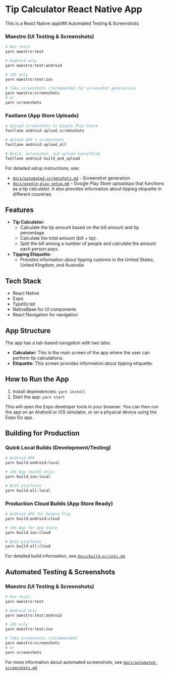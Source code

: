 # Tip Calculator React Native App

This is a React Native appli## Automated Testing & Screenshots

### Maestro (UI Testing & Screenshots)
```bash
# Run tests
yarn maestro:test

# Android only
yarn maestro:test:android

# iOS only
yarn maestro:test:ios

# Take screenshots (recommended for screenshot generation)
yarn maestro:screenshots
# or
yarn screenshots
```

### Fastlane (App Store Uploads)
```bash
# Upload screenshots to Google Play Store
fastlane android upload_screenshots

# Upload APK + screenshots
fastlane android upload_all

# Build, screenshot, and upload everything
fastlane android build_and_upload
```

For detailed setup instructions, see:
- [`docs/automated-screenshots.md`](docs/automated-screenshots.md) - Screenshot generation
- [`docs/google-play-setup.md`](docs/google-play-setup.md) - Google Play Store uploadspo that functions as a tip calculator. It also provides information about tipping etiquette in different countries.

## Features

*   **Tip Calculator:**
    *   Calculate the tip amount based on the bill amount and tip percentage.
    *   Calculate the total amount (bill + tip).
    *   Split the bill among a number of people and calculate the amount each person pays.
*   **Tipping Etiquette:**
    *   Provides information about tipping customs in the United States, United Kingdom, and Australia.

## Tech Stack

*   React Native
*   Expo
*   TypeScript
*   NativeBase for UI components
*   React Navigation for navigation

## App Structure

The app has a tab-based navigation with two tabs:

*   **Calculator:** This is the main screen of the app where the user can perform tip calculations.
*   **Etiquette:** This screen provides information about tipping etiquette.

## How to Run the App

1.  Install dependencies: `yarn install`
2.  Start the app: `yarn start`

This will open the Expo developer tools in your browser. You can then run the app on an Android or iOS simulator, or on a physical device using the Expo Go app.

## Building for Production

### Quick Local Builds (Development/Testing)
```bash
# Android APK
yarn build:android:local

# iOS App (macOS only)
yarn build:ios:local

# Both platforms
yarn build:all:local
```

### Production Cloud Builds (App Store Ready)
```bash
# Android APK for Google Play
yarn build:android:cloud

# iOS App for App Store
yarn build:ios:cloud

# Both platforms
yarn build:all:cloud
```

For detailed build information, see [`docs/build-scripts.md`](docs/build-scripts.md).

## Automated Testing & Screenshots

### Maestro (UI Testing & Screenshots)
```bash
# Run tests
yarn maestro:test

# Android only
yarn maestro:test:android

# iOS only
yarn maestro:test:ios

# Take screenshots (recommended)
yarn maestro:screenshots
# or
yarn screenshots
```

For more information about automated screenshots, see [`docs/automated-screenshots.md`](docs/automated-screenshots.md).
